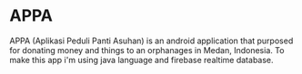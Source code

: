 # APPA

APPA (Aplikasi Peduli Panti Asuhan) is an android application that purposed for donating money and things to an orphanages in Medan, Indonesia. To make this app i'm using java language and firebase realtime database.
